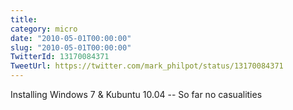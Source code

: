 ```yaml
---
title: 
category: micro
date: "2010-05-01T00:00:00"
slug: "2010-05-01T00:00:00"
TwitterId: 13170084371
TweetUrl: https://twitter.com/mark_philpot/status/13170084371
---
```


Installing Windows 7 & Kubuntu 10.04 -- So far no casualities
